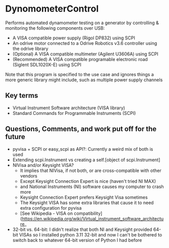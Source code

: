 # DynomometerControl

Performs automated dynamometer testing on a generator by controlling & monitoring the following components over USB:

- A VISA compatible power supply (Rigol DP832) using SCPI
- An odrive motor connected to a Odrive Robotics v3.6 controller using the odrive library
- (Optional) A VISA compatible multimeter (Agilent U3606A) using SCPI
- (Recommended) A VISA compatible programable electronic road (Siglent SDL1020X-E) using SCPI

Note that this program is specified to the use case and ignores things a more generic library might include, such as multiple power supply channels

## Key terms

- Virtual Instrument Software architecture (VISA library)
- Standard Commands for Programmable Instruments (SCPI)

## Questions, Comments, and work put off for the future

- pyvisa + SCPI or easy_scpi as API?:  Currently a weird mix of both is used
- Extending scpi.Instrument vs creating a self.[object of scpi.Instrument] 
- NIVisa and/or Keysight VISA?
  - It implies that NIVisa, if not both, or are cross-compatible with other vendors
  - Except Keysight Connection Expert is nice (haven't tried NI MAX)
  - and National Instruments (NI) software causes my computer to crash more
  - Keysight Connection Expert prefers Keysight Visa sometimes
  - The Keysight VISA has some extra libraries that cause it to need extra configuration for pyvisa
  - [See Wikipedia - VISA on compatibility](https://en.wikipedia.org/wiki/Virtual_instrument_software_architecture_
- 32-bit vs. 64-bit: I didn't realize that both NI and Keysight provided 64-bit VISAs so I installed python 3.11 32-bit and now I can't be bothered to switch back to whatever 64-bit version of Python I had before
